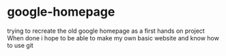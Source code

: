 # google-homepage
trying to recreate the old google homepage as a first hands on project
When done i hope to be able to make my own basic website and know how to use git